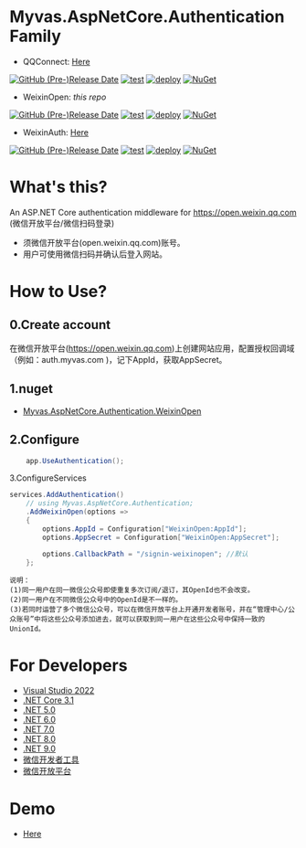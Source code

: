 # Myvas.AspNetCore.Authentication Family

* QQConnect: [Here](https://github.com/myvas/AspNetCore.Authentication.QQConnect)

[![GitHub (Pre-)Release Date](https://img.shields.io/github/release-date-pre/myvas/AspNetCore.Authentication.QQConnect?label=github)](https://github.com/myvas/AspNetCore.Authentication.QQConnect)
[![test](https://github.com/myvas/AspNetCore.Authentication.QQConnect/actions/workflows/test.yml/badge.svg)](https://github.com/myvas/AspNetCore.Authentication.QQConnect/actions/workflows/test.yml)
[![deploy](https://github.com/myvas/AspNetCore.Authentication.QQConnect/actions/workflows/publish.yml/badge.svg)](https://github.com/myvas/AspNetCore.Authentication.QQConnect/actions/workflows/publish.yml)
[![NuGet](https://img.shields.io/nuget/v/Myvas.AspNetCore.Authentication.QQConnect.svg)](https://www.nuget.org/packages/Myvas.AspNetCore.Authentication.QQConnect)

* WeixinOpen: _this repo_

[![GitHub (Pre-)Release Date](https://img.shields.io/github/release-date-pre/myvas/AspNetCore.Authentication.WeixinOpen?label=github)](https://github.com/myvas/AspNetCore.Authentication.WeixinOpen)
[![test](https://github.com/myvas/AspNetCore.Authentication.WeixinOpen/actions/workflows/test.yml/badge.svg)](https://github.com/myvas/AspNetCore.Authentication.WeixinOpen/actions/workflows/test.yml)
[![deploy](https://github.com/myvas/AspNetCore.Authentication.WeixinOpen/actions/workflows/publish.yml/badge.svg)](https://github.com/myvas/AspNetCore.Authentication.WeixinOpen/actions/workflows/publish.yml)
[![NuGet](https://img.shields.io/nuget/v/Myvas.AspNetCore.Authentication.WeixinOpen.svg)](https://www.nuget.org/packages/Myvas.AspNetCore.Authentication.WeixinOpen)

* WeixinAuth: [Here](https://github.com/myvas/AspNetCore.Authentication.WeixinAuth)

[![GitHub (Pre-)Release Date](https://img.shields.io/github/release-date-pre/myvas/AspNetCore.Authentication.WeixinAuth?label=github)](https://github.com/myvas/AspNetCore.Authentication.WeixinAuth)
[![test](https://github.com/myvas/AspNetCore.Authentication.WeixinAuth/actions/workflows/test.yml/badge.svg)](https://github.com/myvas/AspNetCore.Authentication.WeixinAuth/actions/workflows/test.yml)
[![deploy](https://github.com/myvas/AspNetCore.Authentication.WeixinAuth/actions/workflows/publish.yml/badge.svg)](https://github.com/myvas/AspNetCore.Authentication.WeixinAuth/actions/workflows/publish.yml)
[![NuGet](https://img.shields.io/nuget/v/Myvas.AspNetCore.Authentication.WeixinAuth.svg)](https://www.nuget.org/packages/Myvas.AspNetCore.Authentication.WeixinAuth)

# What's this?
An ASP.NET Core authentication middleware for https://open.weixin.qq.com (微信开放平台/微信扫码登录)
* 须微信开放平台(open.weixin.qq.com)账号。
* 用户可使用微信扫码并确认后登入网站。

# How to Use?
## 0.Create account
在微信开放平台(https://open.weixin.qq.com)上创建网站应用，配置授权回调域（例如：auth.myvas.com )，记下AppId，获取AppSecret。

## 1.nuget
* [Myvas.AspNetCore.Authentication.WeixinOpen](https://www.nuget.org/packages/Myvas.AspNetCore.Authentication.WeixinOpen)

## 2.Configure
```csharp
    app.UseAuthentication();
```

3.ConfigureServices
```csharp
services.AddAuthentication()
    // using Myvas.AspNetCore.Authentication;
    .AddWeixinOpen(options => 
    {
        options.AppId = Configuration["WeixinOpen:AppId"];
        options.AppSecret = Configuration["WeixinOpen:AppSecret"];

        options.CallbackPath = "/signin-weixinopen"; //默认
    };
```

```
说明：
(1)同一用户在同一微信公众号即使重复多次订阅/退订，其OpenId也不会改变。
(2)同一用户在不同微信公众号中的OpenId是不一样的。
(3)若同时运营了多个微信公众号，可以在微信开放平台上开通开发者账号，并在“管理中心/公众账号”中将这些公众号添加进去，就可以获取到同一用户在这些公众号中保持一致的UnionId。
```

# For Developers
* [Visual Studio 2022](https://visualstudio.microsoft.com)
* [.NET Core 3.1](https://dotnet.microsoft.com/download/dotnet-core/3.1)
* [.NET 5.0](https://dotnet.microsoft.com/download/dotnet-core/5.0)
* [.NET 6.0](https://dotnet.microsoft.com/download/dotnet-core/6.0)
* [.NET 7.0](https://dotnet.microsoft.com/download/dotnet-core/7.0)
* [.NET 8.0](https://dotnet.microsoft.com/download/dotnet-core/8.0)
* [.NET 9.0](https://dotnet.microsoft.com/download/dotnet-core/9.0)
* [微信开发者工具](https://mp.weixin.qq.com/debug/wxadoc/dev/devtools/download.html)
* [微信开放平台](https://open.weixin.qq.com)

# Demo
* [Here](https://demo.auth.myvas.com)

